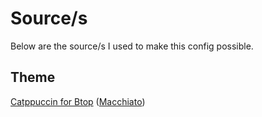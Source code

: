 # Source/s
Below are the source/s I used to make this config possible.

## Theme
[Catppuccin for Btop](https://github.com/catppuccin/btop) ([Macchiato](https://github.com/catppuccin/btop/blob/main/themes/catppuccin_macchiato.theme))
